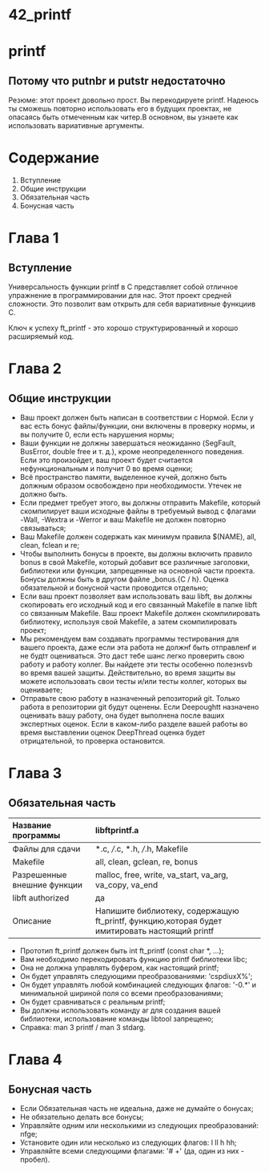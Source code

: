 # 42_printf


# printf #
## Потому что putnbr и putstr недостаточно ##
Резюме: этот проект довольно прост. Вы перекодируете printf. Надеюсь ты сможешь повторно использовать его в будущих проектах, не опасаясь быть отмеченным как читер.В основном, вы узнаете как использовать вариативные аргументы.

# Содержание #

1. Вступление
2. Общие инструкции
3. Обязательная часть
4. Бонусная часть

# Глава 1 #

## Вступление ##

Универсальность функции printf в C представляет собой отличное упражнение в программировании для нас. Этот проект средней сложности. Это позволит вам открыть для себя вариативные функциив C.

Ключ к успеху ft_printf - это хорошо структурированный и хорошо расширяемый код.

# Глава 2 #

## Общие инструкции ##

* Ваш проект должен быть написан в соответствии с Нормой. Если у вас есть бонус файлы/функции, они включены в проверку нормы, и вы получите 0, если есть нарушения нормы;
* Ваши функции не должны завершаться неожиданно (SegFault, BusError, double free и т. д.), кроме неопределенного поведения. Если это произойдет, ваш проект будет считается нефункциональным и получит 0 во время оценки;
* Всё пространство памяти, выделенное кучей, должно быть должным образом освобождено при необходимости. Утечек не должно быть.
* Если предмет требует этого, вы должны отправить Makefile, который скомпилирует ваши исходные файлы в требуемый вывод с флагами -Wall, -Wextra и -Werror и ваш Makefile не должен повторно связываться;
* Ваш Makefile должен содержать как минимум правила $(NAME), all, clean, fclean и re;
* Чтобы выполнить бонусы в проекте, вы должны включить правило bonus в свой Makefile, который добавит все различные заголовки, библиотеки или функции, запрещенные на основной части проекта. Бонусы должны быть в другом файле _bonus.{C / h}. Оценка обязательной и бонусной части проводится отдельно;
* Если ваш проект позволяет вам использовать ваш libft, вы должны скопировать его исходный код и его связанный Makefile в папке libft со связанным Makefile. Ваш проект Makefile должен скомпилировать библиотеку, используя свой Makefile, а затем скомпилировать проект;
* Мы рекомендуем вам создавать программы тестирования для вашего проекта, даже если эта работа не должнf быть отправленf и не будtт оцениваться. Это даст тебе шанс легко проверить свою работу и работу коллег. Вы найдете эти тесты особенно полезнsvb во время вашей защиты. Действительно, во время защиты вы можете использовать свои тесты и/или тесты коллег, которых вы оцениваете;
* Отправьте свою работу в назначенный репозиторий git. Только работа в репозитории git будут оценены. Если Deepoughtt назначено оценивать вашу работу, она будет выполнена после ваших экспертных оценок. Если в каком-либо разделе вашей работы во время  выставлении оценок DeepThread оценка будет отрицательной, то проверка остановится.

# Глава 3 #

## Обязательная часть ##

Название программы  | libftprintf.a  
:-------------------|:---------------
Файлы для сдачи     |*.с, */*.c, *.h, */*.h, Makefile 
Makefile			| all, clean, gclean, re, bonus
Разрешенные внешние функции | malloc, free, write, va_start, va_arg, va_copy, va_end
libft authorized	| да
Описание			| Напишите библиотеку, содержащую ft_printf, функцию,которая будет имитировать настоящий printf

* Прототип ft_printf должен быть int ft_printf (const char *, ...);
* Вам необходимо перекодировать функцию printf библиотеки libc;
* Она не должна управлять буфером, как настоящий printf;
* Он будет управлять следующими преобразованиями: 'cspdiuxX%';
* Он будет управлять любой комбинацией следующих флагов: '-0.*' и минимальной шириной поля со всеми преобразованиями;
* Он будет сравниваться с реальным printf;
* Вы должны использовать команду ar для создания вашей библиотеки, использование команды libtool запрещено;
* Справка: man 3 printf / man 3 stdarg.

# Глава 4 #

## Бонусная часть ##

* Если Обязательная часть не идеальна, даже не думайте о бонусах;
* Не обязательно делать все бонусы;
* Управляйте одним или несколькими из следующих преобразований: nfge;
* Установите один или несколько из следующих флагов: l ll h hh;
* Управляйте всеми следующими флагами: '# +' (да, один из них - пробел).